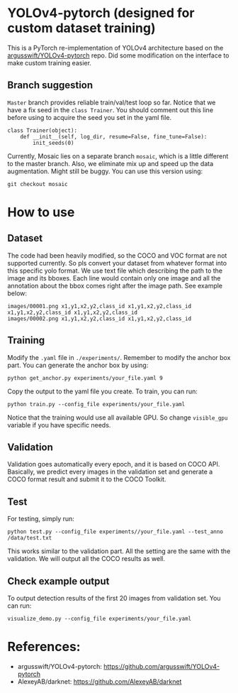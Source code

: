 # YOLOv4-pytorch (designed for custom dataset training)
This is a PyTorch re-implementation of YOLOv4 architecture based on the [argusswift/YOLOv4-pytorch](https://github.com/argusswift/YOLOv4-pytorch) repo. Did some modification on the interface to make custom training easier.

## Branch suggestion
`Master` branch provides reliable train/val/test loop so far. Notice that we have a fix seed in the `class Trainer`. You should comment out this line before using to acquire the seed you set in the yaml file.
```
class Trainer(object):
    def __init__(self, log_dir, resume=False, fine_tune=False):
        init_seeds(0)
```

Currently, Mosaic lies on a separate branch `mosaic`, which is a little different to the master branch. Also, we eliminate mix up and speed up the data augmentation. Might still be buggy. You can use this version using:
```
git checkout mosaic
``` 


# How to use
## Dataset
The code had been heavily modified, so the COCO and VOC format are not supported currently. So pls convert your dataset from whatever format into this specific yolo format. We use text file which describing the path to the image and its bboxes.
Each line would contain only one image and all the annotation about the bbox comes right after the image path. See example below:
```
images/00001.png x1,y1,x2,y2,class_id x1,y1,x2,y2,class_id x1,y1,x2,y2,class_id x1,y1,x2,y2,class_id 
images/00002.png x1,y1,x2,y2,class_id x1,y1,x2,y2,class_id 
```


## Training
Modify the `.yaml` file in `./experiments/`. Remember to modify the anchor box part. You can generate the anchor box by using:
```
python get_anchor.py experiments/your_file.yaml 9
```
Copy the output to the yaml file you create. To train, you can run:
```
python train.py --config_file experiments/your_file.yaml 
```
Notice that the training would use all available GPU. So change `visible_gpu` variable if you have specific needs.

## Validation
Validation goes automatically every epoch, and it is based on COCO API. Basically, we predict every images in the validation set and generate a COCO format result and submit it to the COCO Toolkit. 

## Test
For testing, simply run:
```
python test.py --config_file experiments//your_file.yaml --test_anno /data/test.txt
```
This works similar to the validation part. All the setting are the same with the validation. We will output all the COCO results as well.

## Check example output
To output detection results of the first 20 images from validation set. You can run:
```
visualize_demo.py --config_file experiments/your_file.yaml
```

# References:
- argusswift/YOLOv4-pytorch: https://github.com/argusswift/YOLOv4-pytorch
- AlexeyAB/darknet: https://github.com/AlexeyAB/darknet
